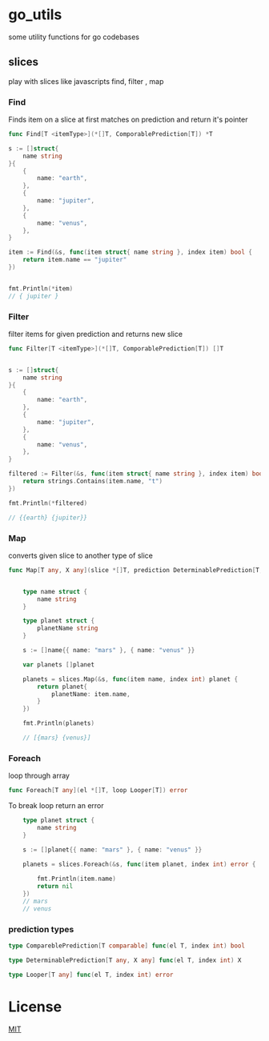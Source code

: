 # go_utils
some utility functions for go codebases


## slices
play with slices like javascripts find, filter , map

### Find
Finds item on a slice at first matches on prediction and return it's pointer
```go
func Find[T <itemType>](*[]T, ComporablePrediction[T]) *T
```
```go
s := []struct{
    name string
}{
    {
        name: "earth",
    },
    {
        name: "jupiter",
    },
    {
        name: "venus",
    },
}

item := Find(&s, func(item struct{ name string }, index item) bool {
    return item.name == "jupiter"
})


fmt.Println(*item)
// { jupiter }

```

### Filter

filter items for given prediction and returns new slice

```go
func Filter[T <itemType>](*[]T, ComporablePrediction[T]) []T
```

```go

s := []struct{
    name string
}{
    {
        name: "earth",
    },
    {
        name: "jupiter",
    },
    {
        name: "venus",
    },
}

filtered := Filter(&s, func(item struct{ name string }, index item) bool {
    return strings.Contains(item.name, "t")
})

fmt.Println(*filtered)

// {{earth} {jupiter}}
```


### Map

converts given slice to another type of slice

```go
func Map[T any, X any](slice *[]T, prediction DeterminablePrediction[T, X]) []X 
```

```go

	type name struct {
		name string
	}

	type planet struct {
		planetName string
	}

	s := []name{{ name: "mars" }, { name: "venus" }}

    var planets []planet 

	planets = slices.Map(&s, func(item name, index int) planet {
		return planet{
			planetName: item.name,
		}
	})

	fmt.Println(planets)

    // [{mars} {venus}]
```


### Foreach
loop through array


```go
func Foreach[T any](el *[]T, loop Looper[T]) error
```
To break loop return an error


```go
    type planet struct {
        name string
    }

    s := []planet{{ name: "mars" }, { name: "venus" }}

    planets = slices.Foreach(&s, func(item planet, index int) error {
        
        fmt.Println(item.name)
        return nil
	})
    // mars
    // venus
```


### prediction types

```go
type CompareblePrediction[T comparable] func(el T, index int) bool
```

```go
type DeterminablePrediction[T any, X any] func(el T, index int) X
```

```go
type Looper[T any] func(el T, index int) error
```

# License
[MIT](./LICENSE)
